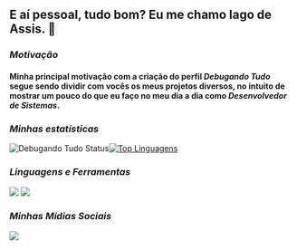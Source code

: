 ## E aí pessoal, tudo bom? Eu me chamo Iago de Assis. 👋
### _Motivação_
#### Minha principal motivação com a criação do perfil _Debugando Tudo_ segue sendo dividir com vocês os meus projetos diversos, no intuito de mostrar um pouco do que eu faço no meu dia a dia como _Desenvolvedor de Sistemas_.
### _Minhas estatísticas_
![Debugando Tudo Status](https://github-readme-stats.vercel.app/api?username=debugandotudo&show_icons=true)[![Top Linguagens](https://github-readme-stats.vercel.app/api/top-langs/?username=debugandotudo&layout=compact)](https://github.com/debugandotudo/)
### _Linguagens e Ferramentas_
<div>
  <a href="" target="_blank"><img src="https://img.shields.io/badge/MySQL-00000F?style=for-the-badge&logo=mysql&logoColor=white" target="_blank"></a>
  <a href="" target="_blank"><img src="https://img.shields.io/badge/SQLite-07405E?style=for-the-badge&logo=sqlite&logoColor=white" target="_blank"></a>
</div>

### _Minhas Mídias Sociais_
<div> 
  <a href="https://www.linkedin.com/in/iago-de-assis/" target="_blank"><img src="https://img.shields.io/badge/LinkedIn-0077B5?style=for-the-badge&logo=linkedin&logoColor=white" target="_blank">
</div>
 
  
